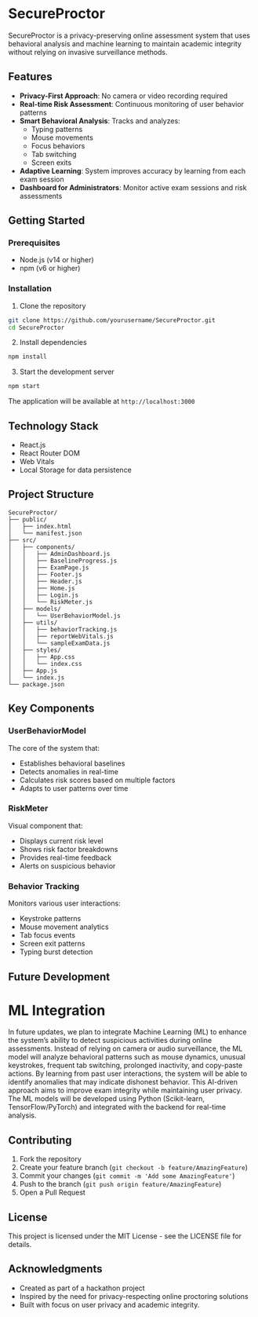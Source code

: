 # SecureProctor

SecureProctor is a privacy-preserving online assessment system that uses behavioral analysis and machine learning to maintain academic integrity without relying on invasive surveillance methods.

## Features

- **Privacy-First Approach**: No camera or video recording required
- **Real-time Risk Assessment**: Continuous monitoring of user behavior patterns
- **Smart Behavioral Analysis**: Tracks and analyzes:
  - Typing patterns
  - Mouse movements
  - Focus behaviors
  - Tab switching
  - Screen exits
- **Adaptive Learning**: System improves accuracy by learning from each exam session
- **Dashboard for Administrators**: Monitor active exam sessions and risk assessments

## Getting Started

### Prerequisites

- Node.js (v14 or higher)
- npm (v6 or higher)

### Installation

1. Clone the repository
```sh
git clone https://github.com/yourusername/SecureProctor.git
cd SecureProctor
```

2. Install dependencies
```sh
npm install
```

3. Start the development server
```sh
npm start
```

The application will be available at `http://localhost:3000`

## Technology Stack

- React.js
- React Router DOM
- Web Vitals
- Local Storage for data persistence

## Project Structure

```
SecureProctor/
├── public/
│   ├── index.html
│   └── manifest.json
├── src/
│   ├── components/
│   │   ├── AdminDashboard.js
│   │   ├── BaselineProgress.js
│   │   ├── ExamPage.js
│   │   ├── Footer.js
│   │   ├── Header.js
│   │   ├── Home.js
│   │   ├── Login.js
│   │   └── RiskMeter.js
│   ├── models/
│   │   └── UserBehaviorModel.js
│   ├── utils/
│   │   ├── behaviorTracking.js
│   │   ├── reportWebVitals.js
│   │   └── sampleExamData.js
│   ├── styles/
│   │   ├── App.css
│   │   └── index.css
│   ├── App.js
│   └── index.js
└── package.json
```

## Key Components

### UserBehaviorModel

The core of the system that:
- Establishes behavioral baselines
- Detects anomalies in real-time
- Calculates risk scores based on multiple factors
- Adapts to user patterns over time

### RiskMeter

Visual component that:
- Displays current risk level
- Shows risk factor breakdowns
- Provides real-time feedback
- Alerts on suspicious behavior

### Behavior Tracking

Monitors various user interactions:
- Keystroke patterns
- Mouse movement analytics
- Tab focus events
- Screen exit patterns
- Typing burst detection


## Future Development
# ML Integration
  In future updates, we plan to integrate Machine Learning (ML) to enhance the system’s ability to detect suspicious activities during online assessments. Instead of 
  relying on camera or audio surveillance, the ML model will analyze behavioral patterns such as mouse dynamics, unusual keystrokes, frequent tab switching, prolonged 
  inactivity, and copy-paste actions. By learning from past user interactions, the system will be able to identify anomalies that may indicate dishonest behavior. 
  This AI-driven approach aims to improve exam integrity while maintaining user privacy. The ML models will be developed using Python (Scikit-learn, 
  TensorFlow/PyTorch) and integrated with the backend for real-time analysis.

## Contributing

1. Fork the repository
2. Create your feature branch (`git checkout -b feature/AmazingFeature`)
3. Commit your changes (`git commit -m 'Add some AmazingFeature'`)
4. Push to the branch (`git push origin feature/AmazingFeature`)
5. Open a Pull Request

## License

This project is licensed under the MIT License - see the LICENSE file for details.

## Acknowledgments

- Created as part of a hackathon project
- Inspired by the need for privacy-respecting online proctoring solutions
- Built with focus on user privacy and academic integrity.
